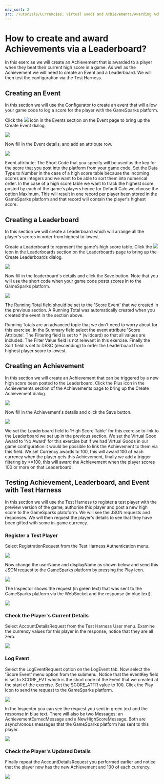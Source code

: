 ```yaml
---
nav_sort: 2
src: /Tutorials/Currencies, Virtual Goods and Achievements/Awarding Achievements via Leaderboards.md
---
```


# How to create and award Achievements via a Leaderboard?

In this exercise we will create an Achievement that is awarded to a player when they beat their current high score in a game. As well as the Achievement we will need to create an Event and a Leaderboard. We will then test the configuration via the Test Harness.

## Creating an Event

In this section we will use the Configurator to create an event that will allow your game code to log a score for the player with the GameSparks platform.

Click the ![](/img/fa/plus.png) icon in the Events section on the Event page to bring up the Create Event dialog.

![](img/AchLDR/1.jpg)

Now fill in the Event details, and add an attribute row.

![](img/AchLDR/2.jpg)

Event attribute: The Short Code that you specify will be used as the key for the score that you post into the platform from your game code. Set the Data Type to Number in the case of a high score table because the incoming scores are integers and we want to be able to sort them into numerical order. In the case of a high score table we want to track the highest score posted by each of the game's players hence for Default Calc we choose the option Maximum. This will result in one record per player been stored in the GameSparks platform and that record will contain the player's highest score.

## Creating a Leaderboard

In this section we will create a Leaderboard which will arrange all the player's scores in order from highest to lowest.

Create a Leaderboard to represent the game's high score table. Click the ![](/img/fa/plus.png) icon in the Leaderboards section on the Leaderboards page to bring up the Create Leaderboards dialog.

![](img/AchLDR/3.jpg)

Now fill in the leaderboard's details and click the Save button. Note that you will use the short code when your game code posts scores in to the GameSparks platform.

![](img/AchLDR/4.jpg)

The Running Total field should be set to the 'Score Event' that we created in the previous section. A Running Total was automatically created when you created the event in the section above.

Running Totals are an advanced topic that we don't need to worry about for this exercise. In the Summary field select the event attribute 'Score Attribute'. The Filtering field is set to * (wildcard) so that all values are included. The Filter Value field is not relevant in this exercise. Finally the Sort field is set to DESC (descending) to order the Leaderboard from highest player score to lowest.

## Creating an Achievement

In this section we will create an Achievement that can be triggered by a new high score been posted to the Leaderboard. Click the Plus icon in the Achievements section of the Achievements page to bring up the Create Achievement dialog.

![](img/AchLDR/5.jpg)

Now fill in the Achievement's details and click the Save button.

![](img/AchLDR/6.jpg)

We set the Leaderboard field to 'High Score Table' for this exercise to link to the Leaderboard we set up in the previous section. We set the Virtual Good Award to 'No Award' for this exercise but if we had Virtual Goods in our game configuration it would be possible to link the Achievement to them via this field. We set Currency awards to 100, this will award 100 of each currency when the player gets this Achievement, finally we add a trigger filtering by >=100, this will award the Achievement when the player scores 100 or more on that Leaderboard.

## Testing Achievement, Leaderboard, and Event with Test Harness

In this section we will use the Test Harness to register a test player with the preview version of the game, authorise this player and post a new high score to the GameSparks platoform. We will see the JSON requests and responses. We will then request the player's details to see that they have been gifted with some in-game currency.

### Register a Test Player

Select RegistrationRequest from the Test Harness Authentication menu.

![](img/AchLDR/7.jpg)

Now change the userName and displayName as shown below and send this JSON request to the GameSparks platform by pressing the Play icon.

![](img/AchLDR/8.jpg)

The Inspector shows the request (in green text) that was sent to the GameSparks platform via the WebSocket and the response (in blue text).

![](img/AchLDR/9.jpg)

### Check the Player's Current Details

Select AccountDetailsRequest from the Test Harness User menu. Examine the currency values for this player in the response, notice that they are all zero.

![](img/AchLDR/10.jpg)

### Log Event

Select the LogEventRequest option on the LogEvent tab. Now select the 'Score Event' menu option from the submenu. Notice that the eventKey field is set to SCORE_EVT which is the short code of the Event that we created at the start of the exercise. Set the SCORE_ATTR value to 100. Click the Play icon to send the request to the GameSparks platform.

![](img/AchLDR/11.jpg)

In the Inspector you can see the request you sent in green text and the response in blue text. There will also be two Messages: an AchievementEarnedMessage and a NewHighScoreMessage. Both are asynchronous messages that the GameSparks platform has sent to this player.

![](img/AchLDR/12.jpg)

### Check the Player's Updated Details

Finally repeat the AccountDetailsRequest you performed earlier and notice that the player now has the new Achievement and 100 of each currency.

![](img/AchLDR/13.jpg)
